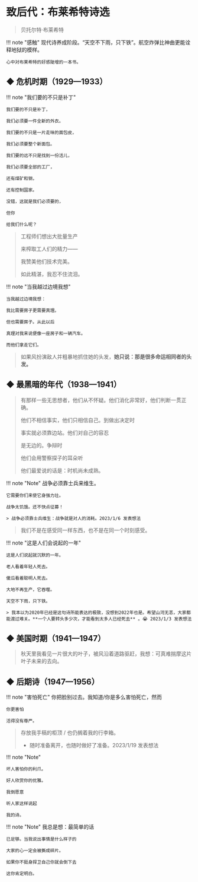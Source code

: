 # 致后代：布莱希特诗选


> 贝托尔特·布莱希特


!!! note "感触"
    现代诗养成阶段。“天空不下雨，只下铁”。航空炸弹比神曲更能诠释地狱的模样。

    心中对布莱希特的好感陡增的一本书。


## ◆  危机时期（1929—1933）


!!! note "我们要的不只是补丁" 
    
    我们要的不只是补丁，
    
    我们必须要一件全新的外衣。
    
    我们要的不只是一片走味的面包皮，
    
    我们必须要整个新面包。
    
    我们要的远不只是找到一份活儿，
    
    我们必须要全部的工厂，
    
    还有煤矿和钢，
    
    还有控制国家。
    
    没错，这就是我们必须要的，
    
    但你
    
    给我们什么呢？

> 工程师们想出大批量生产
> 
> 来榨取工人们的精力——
> 
> 我赞美他们技术完美。
> 
> 如此精湛，我忍不住流泪。

!!! note "当我越过边境我想"

    当我越过边境我想：
    
    我比需要房子更需要真理。
    
    但也需要房子。从此以后
    
    真理对我来说便像一座房子和一辆汽车。
    
    而他们拿走它们。

> 如果风扮演敌人并粗暴地抓住她的头发，**她只说：那是很多命运相同者的头发。**


## ◆  最黑暗的年代（1938—1941）

> 有那样一些无思想者，他们从不怀疑。他们消化非常好，他们判断一贯正确。
> 
> 他们不相信事实，他们只相信自己。到做出决定时
> 
> 事实就必须靠边站。他们对自己的容忍
> 
> 是无边的。争辩时
> 
> 他们会用警察探子的耳朵听
> 
>  他们最爱说的话是：时机尚未成熟。


!!! note "Note" 
    战争必须靠士兵来维生。
    
    它需要你们来使它身强力壮。
    
    战争太饥饿。还不快点征募！

    > 战争必须靠士兵维生：战争就是对人的消耗。2023/1/6 发表想法


> 我们不是在感受同一样东西，也不是在同一个时刻感受。

!!! note "这是人们会说起的一年"
    
    这是人们说起就沉默的一年。
    
    老人看着年轻人死去。
    
    傻瓜看着聪明人死去。
    
    大地不再生产，它吞噬。
    
    天空不下雨，只下铁。

    > 我本以为2020年已经是这句诗所能表达的极致，没想到2022年也是。希望山河无恙，大家都能渡过难关。**一个人要转头多少次，才能看到太多人已经死去** 。😭 2023/1/3 发表想法


## ◆  美国时期（1941—1947）

> 秋天里我看见一片很大的叶子，被风沿着道路驱赶，我想：可真难揣摩这片叶子未来的去向。


## ◆  后期诗（1947—1956）


!!! note "害怕死亡"
    你把脸别过去。我知道/你是多么害怕死亡，然而
    
    你更害怕
    
    活得没有尊严。


> 存放我手稿的柜顶 / 也仍搁着我的行李箱。
>
> - 随时准备离开，也随时做好了准备。2023/1/19 发表想法


!!! note "Note"
    
    坏人害怕你的利爪。
    
    好人欣赏你的优雅。
    
    我倒愿意
    
    听人家这样说起
    
    我的诗。


!!! note "Note" 
    我总是想：最简单的话
    
    已足够。当我说出事情是什么样子的
    
    大家的心一定会被撕成碎片。
    
    如果你不挺身捍卫自己你就会倒下去
    
    这你肯定明白。

